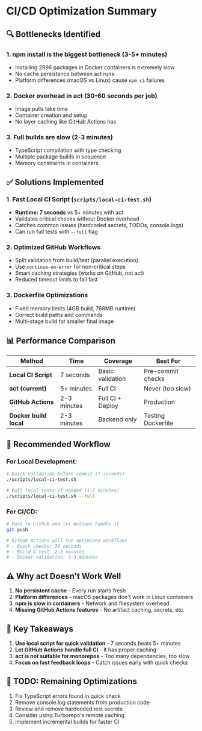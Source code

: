 # CI/CD Optimization Summary

## 🔍 Bottlenecks Identified

### 1. **npm install is the biggest bottleneck** (3-5+ minutes)

- Installing 2996 packages in Docker containers is extremely slow
- No cache persistence between act runs
- Platform differences (macOS vs Linux) cause `npm ci` failures

### 2. **Docker overhead in act** (30-60 seconds per job)

- Image pulls take time
- Container creation and setup
- No layer caching like GitHub Actions has

### 3. **Full builds are slow** (2-3 minutes)

- TypeScript compilation with type checking
- Multiple package builds in sequence
- Memory constraints in containers

## ✅ Solutions Implemented

### 1. **Fast Local CI Script** (`scripts/local-ci-test.sh`)

- **Runtime: 7 seconds** vs 5+ minutes with act
- Validates critical checks without Docker overhead
- Catches common issues (hardcoded secrets, TODOs, console.logs)
- Can run full tests with `--full` flag

### 2. **Optimized GitHub Workflows**

- Split validation from build/test (parallel execution)
- Use `continue-on-error` for non-critical steps
- Smart caching strategies (works on GitHub, not act)
- Reduced timeout limits to fail fast

### 3. **Dockerfile Optimizations**

- Fixed memory limits (4GB build, 768MB runtime)
- Correct build paths and commands
- Multi-stage build for smaller final image

## 📊 Performance Comparison

| Method                 | Time        | Coverage         | Best For           |
| ---------------------- | ----------- | ---------------- | ------------------ |
| **Local CI Script**    | 7 seconds   | Basic validation | Pre-commit checks  |
| **act (current)**      | 5+ minutes  | Full CI          | Never (too slow)   |
| **GitHub Actions**     | 2-3 minutes | Full CI + Deploy | Production         |
| **Docker build local** | 2-3 minutes | Backend only     | Testing Dockerfile |

## 🚀 Recommended Workflow

### For Local Development:

```bash
# Quick validation before commit (7 seconds)
./scripts/local-ci-test.sh

# Full local tests if needed (1-2 minutes)
./scripts/local-ci-test.sh --full
```

### For CI/CD:

```bash
# Push to GitHub and let Actions handle it
git push

# GitHub Actions will run optimized workflows
# - Quick checks: 30 seconds
# - Build & test: 2-3 minutes
# - Docker validation: 2-3 minutes
```

## ⚠️ Why act Doesn't Work Well

1. **No persistent cache** - Every run starts fresh
2. **Platform differences** - macOS packages don't work in Linux containers
3. **npm is slow in containers** - Network and filesystem overhead
4. **Missing GitHub Actions features** - No artifact caching, secrets, etc.

## 🎯 Key Takeaways

1. **Use local script for quick validation** - 7 seconds beats 5+ minutes
2. **Let GitHub Actions handle full CI** - It has proper caching
3. **act is not suitable for monorepos** - Too many dependencies, too slow
4. **Focus on fast feedback loops** - Catch issues early with quick checks

## 📝 TODO: Remaining Optimizations

1. Fix TypeScript errors found in quick check
2. Remove console.log statements from production code
3. Review and remove hardcoded test secrets
4. Consider using Turborepo's remote caching
5. Implement incremental builds for faster CI
